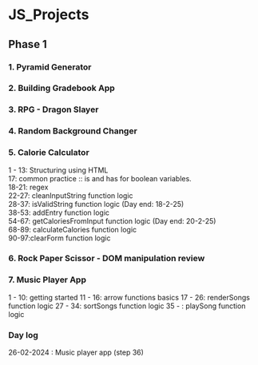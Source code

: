 # JS_Projects
## Phase 1
### 1. Pyramid Generator
### 2. Building Gradebook App
### 3. RPG - Dragon Slayer
### 4. Random Background Changer
### 5. Calorie Calculator
1 - 13: Structuring using HTML<br>
17: common practice :: is and has for boolean variables.<br>
18-21: regex<br>
22-27: cleanInputString function logic<br>
28-37: isValidString function logic (Day end: 18-2-25) <br>
38-53: addEntry function logic <br>
54-67: getCaloriesFromInput function logic (Day end: 20-2-25)<br>
68-89: calculateCalories function logic <br>
90-97:clearForm function logic <br>

### 6. Rock Paper Scissor - DOM manipulation review
### 7. Music Player App
1 - 10: getting started
11 - 16: arrow functions basics
17 - 26: renderSongs function logic 
27 - 34: sortSongs function logic
35 - : playSong function logic




### Day log
26-02-2024 : Music player app (step 36)